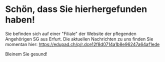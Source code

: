 # Schön, dass Sie hierhergefunden haben!

Sie befinden sich auf einer "Filiale" der Website der pflegenden Angehörigen SG aus Erfurt.
Die aktuellen Nachrichten zu uns finden Sie momentan hier:
https://edupad.ch/p/r.dce12f8d0714a1b8e96247a64af1ede

Bleinem Sie gesund!
